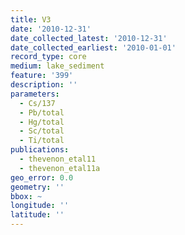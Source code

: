 ```yaml
---
title: V3
date: '2010-12-31'
date_collected_latest: '2010-12-31'
date_collected_earliest: '2010-01-01'
record_type: core
medium: lake_sediment
feature: '399'
description: ''
parameters:
  - Cs/137
  - Pb/total
  - Hg/total
  - Sc/total
  - Ti/total
publications:
  - thevenon_etal11
  - thevenon_etal11a
geo_error: 0.0
geometry: ''
bbox: ~
longitude: ''
latitude: ''
---
```

